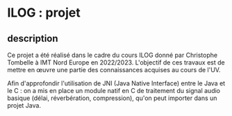 # ILOG : projet

## description

Ce projet a été réalisé dans le cadre du cours ILOG  donné par Christophe Tombelle à IMT Nord Europe en 2022/2023.
L'objectif de ces travaux est de mettre en œuvre une partie des connaissances acquises au cours de l'UV. 

Afin d'approfondir l'utilisation de JNI (Java Native Interface) entre le Java et le C : on a mis en place un module natif en C de traitement du signal audio basique (délai, réverbération, compression), qu'on peut importer dans un projet Java.


